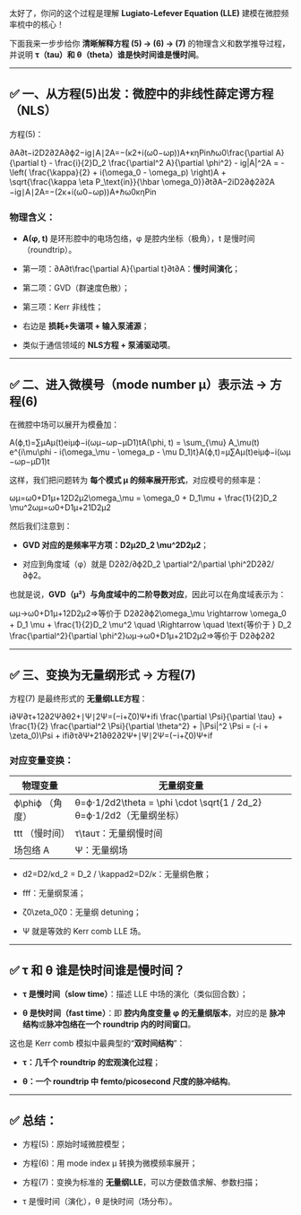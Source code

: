 太好了，你问的这个过程是理解 **Lugiato-Lefever Equation (LLE)** 建模在微腔频率梳中的核心！

下面我来一步步给你 **清晰解释方程 (5) → (6) → (7)** 的物理含义和数学推导过程，并说明 **τ（tau）和 θ（theta）谁是快时间谁是慢时间**。

---

## ✅ 一、从方程(5)出发：微腔中的非线性薛定谔方程（NLS）

方程(5)：

∂A∂t−i2D2∂2A∂ϕ2−ig∣A∣2A=−(κ2+i(ω0−ωp))A+κηPinℏω0\frac{\partial A}{\partial t} - \frac{i}{2}D_2 \frac{\partial^2 A}{\partial \phi^2} - ig|A|^2A = -\left( \frac{\kappa}{2} + i(\omega_0 - \omega_p) \right)A + \sqrt{\frac{\kappa \eta P_\text{in}}{\hbar \omega_0}}∂t∂A​−2i​D2​∂ϕ2∂2A​−ig∣A∣2A=−(2κ​+i(ω0​−ωp​))A+ℏω0​κηPin​​​

### 物理含义：

- **A(φ, t)** 是环形腔中的电场包络，φ 是腔内坐标（极角），t 是慢时间（roundtrip）。
    
- 第一项：∂A∂t\frac{\partial A}{\partial t}∂t∂A​：**慢时间演化**；
    
- 第二项：GVD（群速度色散）；
    
- 第三项：Kerr 非线性；
    
- 右边是 **损耗+失谐项 + 输入泵浦源**；
    
- 类似于通信领域的 **NLS方程 + 泵浦驱动项**。
    

---

## ✅ 二、进入微模号（mode number μ）表示法 → 方程(6)

在微腔中场可以展开为模叠加：

A(ϕ,t)=∑μAμ(t)eiμϕ−i(ωμ−ωp−μD1)tA(\phi, t) = \sum_{\mu} A_\mu(t) e^{i\mu\phi - i(\omega_\mu - \omega_p - \mu D_1)t}A(ϕ,t)=μ∑​Aμ​(t)eiμϕ−i(ωμ​−ωp​−μD1​)t

这样，我们把问题转为 **每个模式 μ 的频率展开形式**，对应模号的频率是：

ωμ=ω0+D1μ+12D2μ2\omega_\mu = \omega_0 + D_1\mu + \frac{1}{2}D_2 \mu^2ωμ​=ω0​+D1​μ+21​D2​μ2

然后我们注意到：

- **GVD 对应的是频率平方项：D2μ2D_2 \mu^2D2​μ2**；
    
- 对应到角度域（φ）就是 D2∂2/∂ϕ2D_2 \partial^2/\partial \phi^2D2​∂2/∂ϕ2。
    

也就是说，**GVD（μ²）与角度域中的二阶导数对应**，因此可以在角度域表示为：

ωμ→ω0+D1μ+12D2μ2⇒等价于 D2∂2∂ϕ2\omega_\mu \rightarrow \omega_0 + D_1 \mu + \frac{1}{2}D_2 \mu^2 \quad \Rightarrow \quad \text{等价于 } D_2 \frac{\partial^2}{\partial \phi^2}ωμ​→ω0​+D1​μ+21​D2​μ2⇒等价于 D2​∂ϕ2∂2​

---

## ✅ 三、变换为无量纲形式 → 方程(7)

方程(7) 是最终形式的 **无量纲LLE方程**：

i∂Ψ∂τ+12∂2Ψ∂θ2+∣Ψ∣2Ψ=(−i+ζ0)Ψ+ifi \frac{\partial \Psi}{\partial \tau} + \frac{1}{2} \frac{\partial^2 \Psi}{\partial \theta^2} + |\Psi|^2 \Psi = (-i + \zeta_0)\Psi + ifi∂τ∂Ψ​+21​∂θ2∂2Ψ​+∣Ψ∣2Ψ=(−i+ζ0​)Ψ+if

### 对应变量变换：

|物理变量|无量纲变量|
|---|---|
|ϕ\phiϕ （角度）|θ=ϕ⋅1/2d2\theta = \phi \cdot \sqrt{1 / 2d_2}θ=ϕ⋅1/2d2​​ （无量纲坐标）|
|ttt （慢时间）|τ\tauτ：无量纲慢时间|
|场包络 A|Ψ：无量纲场|

- d2=D2/κd_2 = D_2 / \kappad2​=D2​/κ：无量纲色散；
    
- fff：无量纲泵浦；
    
- ζ0\zeta_0ζ0​：无量纲 detuning；
    
- Ψ 就是等效的 Kerr comb LLE 场。
    

---

## ✅ τ 和 θ 谁是快时间谁是慢时间？

- **τ 是慢时间（slow time）**：描述 LLE 中场的演化（类似回合数）；
    
- **θ 是快时间（fast time）**：即 **腔内角度变量 φ 的无量纲版本**，对应的是 **脉冲结构**或**脉冲包络在一个 roundtrip 内的时间窗口**。
    

这也是 Kerr comb 模拟中最典型的“**双时间结构**”：

- **τ：几千个 roundtrip 的宏观演化过程**；
    
- **θ：一个 roundtrip 中 femto/picosecond 尺度的脉冲结构**。
    

---

## ✅ 总结：

- 方程(5)：原始时域微腔模型；
    
- 方程(6)：用 mode index μ 转换为微模频率展开；
    
- 方程(7)：变换为标准的 **无量纲LLE**，可以方便数值求解、参数扫描；
    
- τ 是慢时间（演化），θ 是快时间（场分布）。